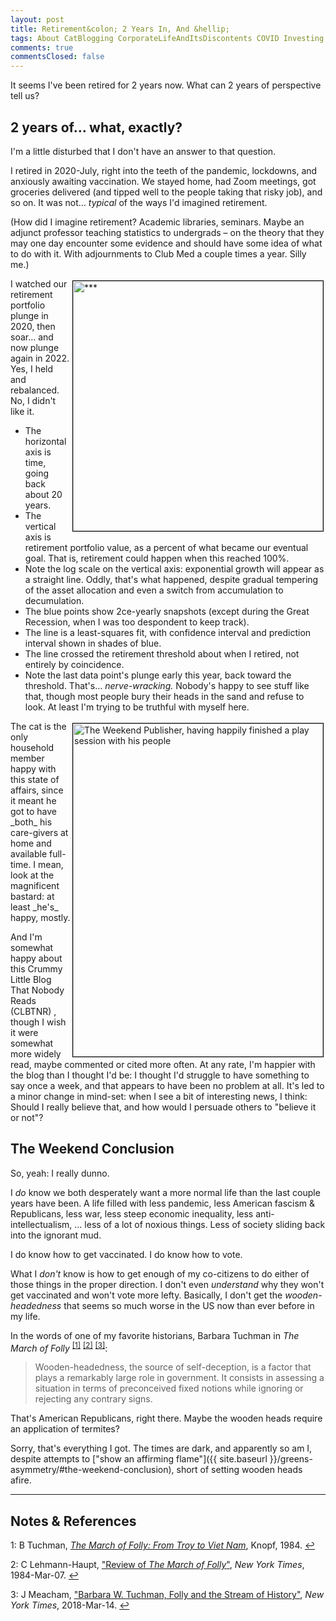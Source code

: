 ```yaml
---
layout: post
title: Retirement&colon; 2 Years In, And &hellip;
tags: About CatBlogging CorporateLifeAndItsDiscontents COVID Investing Politics Retirement
comments: true
commentsClosed: false
---
```


It seems I've been retired for 2 years now.  What can 2 years of perspective tell us?


## 2 years of&hellip; what, exactly?  

I'm a little disturbed that I don't have an answer to that question.  

I retired in 2020-July, right into the teeth of the pandemic, lockdowns, and anxiously
awaiting vaccination.  We stayed home, had Zoom meetings, got groceries delivered (and
tipped well to the people taking that risky job), and so on.  It was not&hellip; _typical_
of the ways I'd imagined retirement.  

(How did I imagine retirement?  Academic libraries, seminars.  Maybe an adjunct professor
teaching statistics to undergrads &ndash; on the theory that they may one day encounter
some evidence and should have some idea of what to do with it.  With adjournments to
Club Med a couple times a year.  Silly me.)  

<a href="{{ site.baseurl }}/images/2022-07-01-two-years-retired-portfolio-values-over-time.jpg"><img src="{{ site.baseurl }}/images/2022-07-01-two-years-retired-portfolio-values-over-time-thumb.jpg" width="400" height="***" alt="***" title="***" style="float: right; margin: 3px 3px 3px 3px; border: 1px solid #000000;"></a>
I watched our retirement portfolio plunge in 2020, then soar&hellip; and now plunge again
in 2022.  Yes, I held and rebalanced.  No, I didn't like it.  
- The horizontal axis is time, going back about 20 years.  
- The vertical axis is retirement portfolio value, as a percent of what became our 
  eventual goal.  That is, retirement could happen when this reached 100%.  
- Note the log scale on the vertical axis: exponential growth will appear as a straight
  line.  Oddly, that's what happened, despite gradual tempering of the asset allocation
  and even a switch from accumulation to decumulation.  
- The blue points show 2ce-yearly snapshots (except during the Great Recession, when I was
  too despondent to keep track).  
- The line is a least-squares fit, with confidence interval and prediction interval shown
  in shades of blue.  
- The line crossed the retirement threshold about when I retired, not entirely by
  coincidence.  
- Note the last data point's plunge early this year, back toward the threshold.  That's&hellip;
  _nerve-wracking._  Nobody's happy to see stuff like that, though most people bury their
  heads in the sand and refuse to look.  At least I'm trying to be truthful with myself here.  

<img src="{{ site.baseurl }}/images/2022-07-01-two-years-retired-weekend-publisher.jpg" width="400" height="533" alt="The Weekend Publisher, having happily finished a  play session with his people" title="The Weekend Publisher, having happily finished a  play session with his people" style="float: right; margin: 3px 3px 3px 3px; border: 1px solid #000000;">
The cat is the only household member happy with this state of affairs, since it meant he got to have
_both_ his care-givers at home and available full-time.  I mean, look at the magnificent
bastard: at least _he's_ happy, mostly.  

And I'm somewhat happy about this Crummy Little Blog That Nobody Reads (CLBTNR) , though I
wish it were somewhat more widely read, maybe commented or cited more often.  At any rate,
I'm happier with the blog than I thought I'd be: I thought I'd struggle to have something
to say once a week, and that appears to have been no problem at all.  It's led to a minor
change in mind-set: when I see a bit of interesting news, I think: Should I really believe
that, and how would I persuade others to "believe it or not"?  


## The Weekend Conclusion  

So, yeah: I really dunno.  

I _do_ know we both desperately want a more normal life than the last couple years have
been.  A life filled with less pandemic, less American fascism &amp; Republicans, less war,
less steep economic inequality, less anti-intellectualism, &hellip; less of a lot of
noxious things.  Less of society sliding back into the ignorant mud.  

I do know how to get vaccinated.  I do know how to vote.  

What I _don't_ know is how to get enough of my co-citizens to do either of those things in
the proper direction.  I don't even _understand_ why they won't get vaccinated and won't
vote more lefty.  Basically, I don't get the _wooden-headedness_ that seems so much worse in
the US now than ever before in my life.  

In the words of one of my favorite historians, Barbara Tuchman in _The March of Folly_ <sup id="fn1a">[[1]](#fn1)</sup> <sup id="fn2a">[[2]](#fn2)</sup> <sup id="fn3a">[[3]](#fn3)</sup>:  

> Wooden-headedness, the source of self-deception, is a factor that plays a remarkably
> large role in government. It consists in assessing a situation in terms of preconceived
> fixed notions while ignoring or rejecting any contrary signs.  

That's American Republicans, right there.  Maybe the wooden heads require an
application of termites?  

Sorry, that's everything I got.  The times are dark, and apparently so am I, despite attempts to 
["show an affirming flame"]({{ site.baseurl }}/greens-asymmetry/#the-weekend-conclusion),
short of setting wooden heads afire.  

---

## Notes &amp; References  

<!--
<sup id="fn1a">[[1]](#fn1)</sup>

<a id="fn1">1</a>: ***, ["***"](***), *** [↩](#fn1a)  

<a href="{{ site.baseurl }}/images/***">
  <img src="{{ site.baseurl }}/images/***" width="400" height="***" alt="***" title="***" style="float: right; margin: 3px 3px 3px 3px; border: 1px solid #000000;">
</a>

<iframe width="400" height="224" src="***" allow="accelerometer; encrypted-media; gyroscope; picture-in-picture" allowfullscreen style="float: right; margin: 3px 3px 3px 3px; border: 1px solid #000000;"></iframe>
-->

<a id="fn1">1</a>: B Tuchman, [_The March of Folly: From Troy to Viet Nam_](https://www.amazon.com/March-Folly-Troy-Vietnam/dp/0394527771/), Knopf, 1984. [↩](#fn1a)  

<a id="fn2">2</a>: C Lehmann-Haupt, ["Review of _The March of Folly_"](https://www.nytimes.com/1984/03/07/books/books-of-the-times-034849.html), _New York Times_, 1984-Mar-07. [↩](#fn2a)  

<a id="fn3">3</a>: J Meacham, ["Barbara W. Tuchman, Folly and the Stream of History"](https://www.nytimes.com/2018/03/14/books/review/barbara-w-tuchman-march-of-folly.html), _New York Times_, 2018-Mar-14. [↩](#fn3a)  
